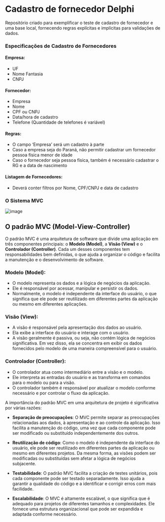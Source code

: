 # Cadastro de fornecedor Delphi
 Repositório criado para exemplificar o teste de cadastro de fornecedor e uma base local, fornecendo regras explícitas e implícitas para validações de dados.

### Especificações de Cadastro de Fornecedores

#### Empresa:
- UF
- Nome Fantasia
- CNPJ

#### Fornecedor:
- Empresa
- Nome
- CPF ou CNPJ
- Data/hora de cadastro
- Telefone (Quantidade de telefones é variável)

#### Regras:
- O campo ‘Empresa’ será um cadastro à parte
- Caso a empresa seja do Paraná, não permitir cadastrar um fornecedor pessoa física menor de idade
- Caso o fornecedor seja pessoa física, também é necessário cadastrar o RG e a data de nascimento

#### Listagem de Fornecedores:
- Deverá conter filtros por Nome, CPF/CNPJ e data de cadastro

### O Sistema MVC

![image](https://github.com/filhotecmail/Cadastro-de-fornecedor-Delphi/assets/18727307/1c352bdc-6acc-445a-a058-2a8736b6b77f)

## O padrão MVC (Model-View-Controller)

O padrão MVC é uma arquitetura de software que divide uma aplicação em três componentes principais: o **Modelo (Model)**, a **Visão (View)** e o **Controlador (Controller)**. Cada um desses componentes tem responsabilidades bem definidas, o que ajuda a organizar o código e facilita a manutenção e o desenvolvimento de software.

### Modelo (Model):

- O modelo representa os dados e a lógica de negócios da aplicação.
- Ele é responsável por acessar, manipular e persistir os dados.
- Normalmente, o modelo é independente da interface do usuário, o que significa que ele pode ser reutilizado em diferentes partes da aplicação ou mesmo em diferentes aplicações.

### Visão (View):

- A visão é responsável pela apresentação dos dados ao usuário.
- Ela exibe a interface do usuário e interage com o usuário.
- A visão geralmente é passiva, ou seja, não contém lógica de negócios significativa. Em vez disso, ela se concentra em exibir os dados fornecidos pelo modelo de uma maneira compreensível para o usuário.

### Controlador (Controller):

- O controlador atua como intermediário entre a visão e o modelo.
- Ele interpreta as entradas do usuário e as transforma em comandos para o modelo ou para a visão.
- O controlador também é responsável por atualizar o modelo conforme necessário e por controlar o fluxo da aplicação.

A importância do padrão MVC em uma arquitetura de projeto é significativa por várias razões:

- **Separação de preocupações**: O MVC permite separar as preocupações relacionadas aos dados, à apresentação e ao controle da aplicação. Isso facilita a manutenção do código, uma vez que cada componente pode ser modificado ou substituído independentemente dos outros.

- **Reutilização de código**: Como o modelo é independente da interface do usuário, ele pode ser reutilizado em diferentes partes da aplicação ou mesmo em diferentes projetos. Da mesma forma, as visões podem ser modificadas ou substituídas sem afetar a lógica de negócios subjacente.

- **Testabilidade**: O padrão MVC facilita a criação de testes unitários, pois cada componente pode ser testado separadamente. Isso ajuda a garantir a qualidade do código e a identificar e corrigir erros com mais facilidade.

- **Escalabilidade**: O MVC é altamente escalável, o que significa que é adequado para projetos de diferentes tamanhos e complexidades. Ele fornece uma estrutura organizacional que pode ser expandida e adaptada conforme necessário.

